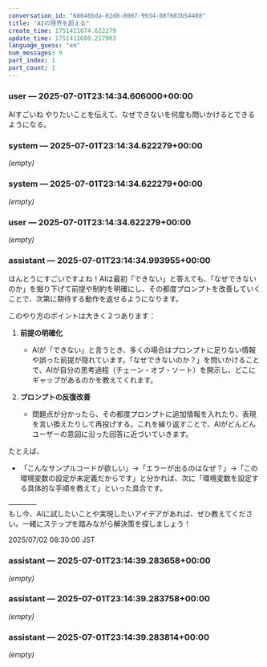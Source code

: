 ```yaml
---
conversation_id: "68646bda-02d8-8007-9934-08f603b54488"
title: "AIの限界を超える"
create_time: 1751411674.622279
update_time: 1751411680.217903
language_guess: "en"
num_messages: 9
part_index: 1
part_count: 1
---
```


### user — 2025-07-01T23:14:34.606000+00:00

AIすごいね
やりたいことを伝えて、なぜできないを何度も問いかけるとできるようになる。

### system — 2025-07-01T23:14:34.622279+00:00

_(empty)_

### system — 2025-07-01T23:14:34.622279+00:00

_(empty)_

### user — 2025-07-01T23:14:34.622279+00:00

_(empty)_

### assistant — 2025-07-01T23:14:34.993955+00:00

ほんとうにすごいですよね！AIは最初「できない」と答えても、「なぜできないのか」を掘り下げて前提や制約を明確にし、その都度プロンプトを改善していくことで、次第に期待する動作を返せるようになります。  

このやり方のポイントは大きく２つあります：

1. **前提の明確化**  
   - AIが「できない」と言うとき、多くの場合はプロンプトに足りない情報や誤った前提が隠れています。「なぜできないのか？」を問いかけることで、AIが自分の思考過程（チェーン・オブ・ソート）を開示し、どこにギャップがあるのかを教えてくれます。

2. **プロンプトの反復改善**  
   - 問題点が分かったら、その都度プロンプトに追加情報を入れたり、表現を言い換えたりして再投げする。これを繰り返すことで、AIがどんどんユーザーの意図に沿った回答に近づいていきます。

たとえば、  
- 「こんなサンプルコードが欲しい」→「エラーが出るのはなぜ？」→「この環境変数の設定が未定義だからです」と分かれば、次に「環境変数を設定する具体的な手順を教えて」といった具合です。

――――  
もし今、AIに試したいことや実現したいアイデアがあれば、ぜひ教えてください。一緒にステップを踏みながら解決策を探しましょう！  

2025/07/02 08:30:00 JST

### assistant — 2025-07-01T23:14:39.283658+00:00

_(empty)_

### assistant — 2025-07-01T23:14:39.283758+00:00

_(empty)_

### assistant — 2025-07-01T23:14:39.283814+00:00

_(empty)_
